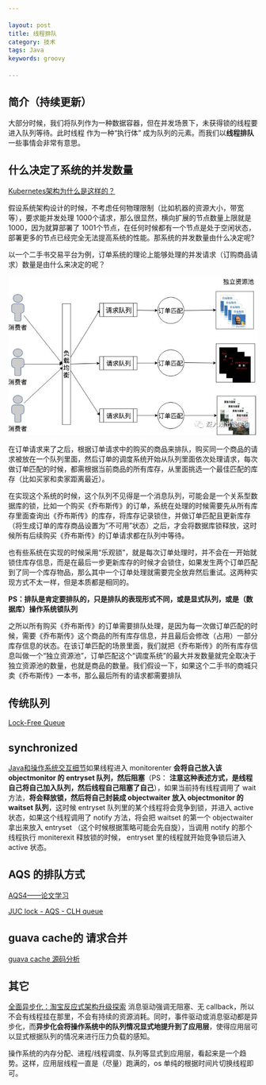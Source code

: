 ```yaml
---

layout: post
title: 线程排队
category: 技术
tags: Java
keywords: groovy

---
```


## 简介（持续更新）

大部分时候，我们将队列作为一种数据容器，但在并发场景下，未获得锁的线程要进入队列等待。此时线程 作为一种“执行体” 成为队列的元素。而我们以**线程排队**一些事情会非常有意思。

## 什么决定了系统的并发数量

[Kubernetes架构为什么是这样的？](https://mp.weixin.qq.com/s/ps34qFlEzQNYbp6ughkrOA)

假设系统架构设计的时候，不考虑任何物理限制（比如机器的资源大小，带宽等），要求能并发处理 1000个请求，那么很显然，横向扩展的节点数量上限就是1000，因为就算部署了 1001个节点，在任何时候都有一个节点是处于空闲状态，部署更多的节点已经完全无法提高系统的性能。那系统的并发数量由什么决定呢?

以一个二手书交易平台为例，订单系统的理论上能够处理的并发请求（订购商品请求）数量是由什么来决定的呢？

![](/public/upload/java/buy_book.png)

在订单请求来了之后，根据订单请求中的购买的商品来排队，购买同一个商品的请求被放在一个队列里面，然后订单的调度系统开始从队列里面依次处理请求，每次做订单匹配的时候，都需根据当前商品的所有库存，从里面挑选一个最佳匹配的库存（比如买家和卖家距离最近）。

在实现这个系统的时候，这个队列不见得是一个消息队列，可能会是一个关系型数据库的锁，比如一个购买《乔布斯传》的订单，系统在处理的时候需要先从所有库存里面查询出《乔布斯传》的库存，将库存记录锁住，并做订单匹配且更新库存（将生成订单的库存商品设置为”不可用”状态）之后，才会将数据库锁释放，这时候所有后续购买《乔布斯传》的订单请求都在队列中等待。

也有些系统在实现的时候采用“乐观锁”，就是每次订单处理时，并不会在一开始就锁住库存信息，而是在最后一步更新库存的时候才会锁住，如果发生两个订单匹配到了同一个库存物品，那么其中一个订单处理就需要完全放弃然后重试。这两种实现方式不太一样，但是本质都是相同的。

**PS：排队是肯定要排队的，只是排队的表现形式不同，或是显式队列，或是（数据库）操作系统锁队列**

之所以所有购买《乔布斯传》的订单需要排队处理，是因为每一次做订单匹配的时候，需要《乔布斯传》这个商品的所有库存信息，并且最后会修改（占用）一部分库存信息的状态。在该订单匹配的场景里面，我们就把《乔布斯传》的所有库存信息叫做一个“独立资源池”，订单匹配这个“调度系统”的最大并发数量就完全取决于独立资源池的数量，也就是商品的数量。我们假设一下，如果这个二手书的商城只卖《乔布斯传》一本书，那么最后所有的请求都需要排队

## 传统队列

[Lock-Free Queue](http://qiankunli.github.io/2018/10/15/lock_free.html)

## synchronized

[Java和操作系统交互细节](https://mp.weixin.qq.com/s/fmS7FtVyd7KReebKzxzKvQ)如果线程进入 monitorenter **会将自己放入该 objectmonitor 的 entryset 队列，然后阻塞**（PS： **注意这种表述方式，是线程自己将自己加入队列，然后线程自己阻塞了自己**），如果当前持有线程调用了 wait 方法，**将会释放锁，然后将自己封装成 objectwaiter 放入 objectmonitor 的 waitset 队列**，这时候 entryset 队列里的某个线程将会竞争到锁，并进入 active 状态，如果这个线程调用了 notify 方法，将会把 waitset 的第一个 objectwaiter 拿出来放入 entryset （这个时候根据策略可能会先自旋），当调用 notify 的那个线程执行 moniterexit 释放锁的时候， entryset 里的线程就开始竞争锁后进入 active 状态。

## AQS 的排队方式

[AQS4——论文学习](http://qiankunli.github.io/2018/06/05/aqs3.html)

[JUC lock - AQS - CLH queue](https://programmer.help/blogs/04.juc-lock-aqs-clh-queue.html)

## guava cache的 请求合并

[guava cache 源码分析](http://qiankunli.github.io/2019/06/20/guava_cache.html)

## 其它

[全面异步化：淘宝反应式架构升级探索](https://www.infoq.cn/article/2upHTmd0pOEUNmhY5-Ay) 消息驱动强调无阻塞、无 callback，所以不会有线程挂在那里，不会有持续的资源消耗。同时，事件驱动或消息驱动都是异步化，而**异步化会将操作系统中的队列情况显式地提升到了应用层**，使得应用层可以显式根据队列的情况来进行压力负载的感知。

操作系统的内存分配、进程/线程调度、队列等显式到应用层，看起来是一个趋势。这样，应用层线程一直是（尽量）跑满的，os 单纯的根据时间片切换线程即可。



